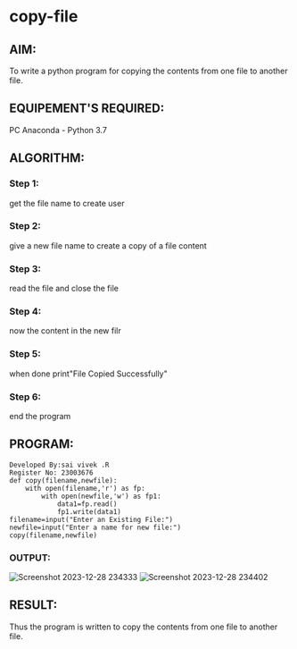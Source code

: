 # copy-file
## AIM:
To write a python program for copying the contents from one file to another file.
## EQUIPEMENT'S REQUIRED: 
PC
Anaconda - Python 3.7
## ALGORITHM: 
### Step 1:
get the file name to create user

### Step 2: 
give a new file name to create a copy of a file content

 
### Step 3:
read the file and close the file


### Step 4: 
now the content in the new filr


### Step 5: 
when done print"File Copied Successfully"


### Step 6: 
end the program


## PROGRAM:
```
Developed By:sai vivek .R
Register No: 23003676
def copy(filename,newfile):
    with open(filename,'r') as fp:
        with open(newfile,'w') as fp1:
            data1=fp.read()
            fp1.write(data1)
filename=input("Enter an Existing File:")
newfile=input("Enter a name for new file:")
copy(filename,newfile)
```
### OUTPUT:
![Screenshot 2023-12-28 234333](https://github.com/RAGALASAIVIVEK/copy-file/assets/144979718/c8329def-090b-4afc-b32a-21672dec7f60)
![Screenshot 2023-12-28 234402](https://github.com/RAGALASAIVIVEK/copy-file/assets/144979718/ca7f6960-642c-4165-8281-c9eef4411748)




## RESULT:
Thus the program is written to copy the contents from one file to another file.
